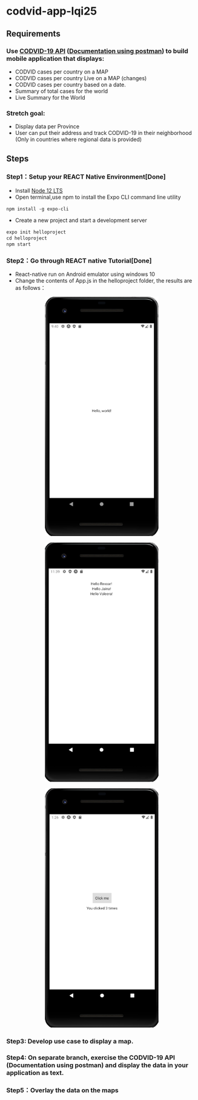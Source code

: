 # codvid-app-lqi25
## Requirements
### Use [CODVID-19 API](https://covid19api.com/) ([Documentation using postman](https://documenter.getpostman.com/view/10808728/SzS8rjbc?version=latest)) to build mobile application that displays:
  - CODVID cases per country on a MAP
  - CODVID cases per country Live on a MAP (changes)
  - CODVID cases per country based on a date.
  - Summary of total cases for the world
  - Live Summary for the World
### Stretch goal:
  - Display data per Province
  - User can put their address and track CODVID-19 in their neighborhood (Only in countries where regional data is provided)
 
## Steps
### Step1：Setup your REACT Native Environment[Done]
- Install [Node 12 LTS](https://nodejs.org/en/download/)
- Open terminal,use npm to install the Expo CLI command line utility
```
npm install -g expo-cli
```
- Create a new project and start a development server
```
expo init helloproject
cd helloproject
npm start
```
### Step2：Go through REACT native Tutorial[Done]
- React-native run on Android emulator using windows 10
- Change the contents of App.js in the helloproject folder, the results are as follows：
<p align="center">   
<img src="https://github.com/BUEC500C1/codvid-app-lqi25/blob/master/img/step2_1.png" width="300" height="630"/> 
</p>  
<p align="center">   
<img src="https://github.com/BUEC500C1/codvid-app-lqi25/blob/master/img/step2_3.png" width="300" height="630"/> 
</p>  
<p align="center">   
<img src="https://github.com/BUEC500C1/codvid-app-lqi25/blob/master/img/step2_2.png" width="300" height="630"/> 
</p>        
   
### Step3: Develop use case to display a map.
### Step4: On separate branch, exercise the CODVID-19 API (Documentation using postman) and display the data in your application as text.    
### Step5：Overlay the data on the maps
 
